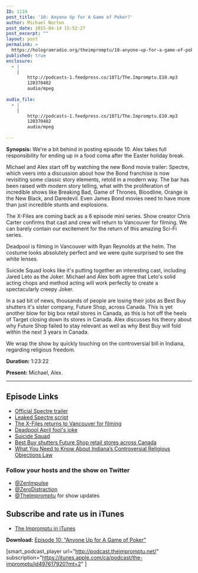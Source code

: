 ```yaml
---
ID: 1119
post_title: '10: Anyone Up for A Game of Poker?'
author: Michael Norton
post_date: 2015-04-14 15:52:27
post_excerpt: ""
layout: post
permalink: >
  https://hologramradio.org/theimpromptu/10-anyone-up-for-a-game-of-poker
published: true
enclosure:
  - |
    |
        http://podcasts-1.feedpress.co/1071/The.Impromptu.E10.mp3
        120370482
        audio/mpeg
        
audio_file:
  - |
    |
        http://podcasts-1.feedpress.co/1071/The.Impromptu.E10.mp3
        120370482
        audio/mpeg
        
---
```

__Synopsis:__ We're a bit behind in posting episode 10. Alex takes full responsibility for ending up in a food coma after the Easter holiday break.

Michael and Alex start off by watching the new Bond movie trailer: Spectre, which veers into a discussion about how the Bond franchise is now revisiting some classic story elements, retold in a modern way. The bar has been raised with modern story telling, what with the proliferation of incredible shows like Breaking Bad, Game of Thrones, Bloodline, Orange is the New Black, and Daredevil. Even James Bond movies need to have more than just incredible stunts and explosions.

The X-Files are coming back as a 6 episode mini series. Show creator Chris Carter confirms that cast and crew will return to Vancouver for filming. We can barely contain our excitement for the return of this amazing Sci-Fi series.

Deadpool is filming in Vancouver with Ryan Reynolds at the helm. The costume looks absolutely perfect and we were quite surprised to see the white lenses.

Suicide Squad looks like it's putting together an interesting cast, including Jared Leto as the Joker. Michael and Alex both agree that Leto's solid acting chops and method acting will work perfectly to create a spectacularly creepy Joker.

In a sad bit of news, thousands of people are losing their jobs as Best Buy shutters it's sister company, Future Shop, across Canada. This is yet another blow for big box retail stores in Canada, as this is hot off the heels of Target closing down its stores in Canada. Alex discusses his theory about why Future Shop failed to stay relevant as well as why Best Buy will fold within the next 3 years in Canada.

We wrap the show by quickly touching on the controversial bill in Indiana, regarding religious freedom.

__Duration:__ 1:23:22

__Present:__ Michael, Alex.

_________

## Episode Links

- [Official Spectre trailer](https://www.youtube.com/watch?v=ashLaclKCik)
- [Leaked Spectre script](http://www.ew.com/article/2014/12/12/james-bond-spectre-script-leaks)
- [The X-Files returns to Vancouver for filming](http://www.straight.com/blogra/419896/x-files-returns-television-and-vancouver)
- [Deadpool April fool's joke](https://www.youtube.com/watch?v=Z5TB0pKLj0Y)
- [Suicide Squad](http://www.imdb.com/title/tt1386697/?ref_=nv_sr_1)
- [Best Buy shutters Future Shop retail stores across Canada](http://www.cbc.ca/news/business/15-future-shop-and-best-buy-stores-to-be-closed-1.1307517)
- [What You Need to Know About Indiana’s Controversial Religious Objections Law](http://time.com/3762656/indiana-religious-objections-law/)

### Follow your hosts and the show on Twitter
- [@ZenImpulse](https://twitter.com/zenimpule)
- [@ZeroDistraction](https://twitter.com/zerodistraction)
- [@TheImpromptu](https://twitter.com/theimpromptu) for show updates

## Subscribe and rate us in iTunes

- [The Impromptu in iTunes](https://itunes.apple.com/ca/podcast/the-impromptu/id497617920?mt=2)

__Download:__ [Episode 10: "Anyone Up for A Game of Poker"](http://podcasts-1.feedpress.co/1071/The.Impromptu.E10.mp3)

[smart_podcast_player url="http://podcast.theimpromptu.net/" subscription="https://itunes.apple.com/ca/podcast/the-impromptu/id497617920?mt=2" ]
